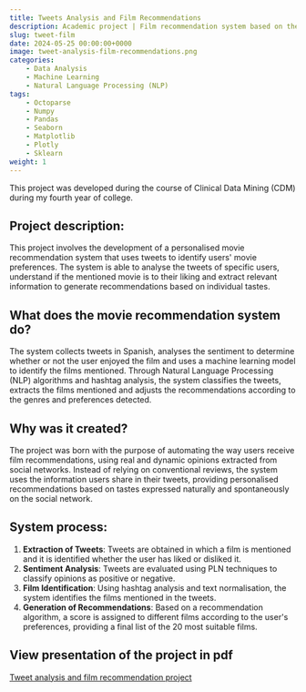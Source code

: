 ```yaml
---
title: Tweets Analysis and Film Recommendations
description: Academic project | Film recommendation system based on the extraction and analysis of tweets to identify film preferences.
slug: tweet-film
date: 2024-05-25 00:00:00+0000
image: tweet-analysis-film-recommendations.png
categories:
    - Data Analysis
    - Machine Learning
    - Natural Language Processing (NLP)
tags:
    - Octoparse
    - Numpy
    - Pandas
    - Seaborn
    - Matplotlib
    - Plotly
    - Sklearn
weight: 1
---
```


This project was developed during the course of Clinical Data Mining (CDM) during my fourth year of college.

## Project description:
This project involves the development of a personalised movie recommendation system that uses tweets to identify users' movie preferences. The system is able to analyse the tweets of specific users, understand if the mentioned movie is to their liking and extract relevant information to generate recommendations based on individual tastes.

## What does the movie recommendation system do?
The system collects tweets in Spanish, analyses the sentiment to determine whether or not the user enjoyed the film and uses a machine learning model to identify the films mentioned. Through Natural Language Processing (NLP) algorithms and hashtag analysis, the system classifies the tweets, extracts the films mentioned and adjusts the recommendations according to the genres and preferences detected.

## Why was it created?
The project was born with the purpose of automating the way users receive film recommendations, using real and dynamic opinions extracted from social networks. Instead of relying on conventional reviews, the system uses the information users share in their tweets, providing personalised recommendations based on tastes expressed naturally and spontaneously on the social network.

## System process:
1. **Extraction of Tweets**: Tweets are obtained in which a film is mentioned and it is identified whether the user has liked or disliked it.
2. **Sentiment Analysis**: Tweets are evaluated using PLN techniques to classify opinions as positive or negative.
3. **Film Identification**: Using hashtag analysis and text normalisation, the system identifies the films mentioned in the tweets.
4. **Generation of Recommendations**: Based on a recommendation algorithm, a score is assigned to different films according to the user's preferences, providing a final list of the 20 most suitable films.

## View presentation of the project in pdf
[Tweet analysis and film recommendation project](https://drive.google.com/file/d/1GETBFcsFC989IEUlwEn49sH4ZZW2ghdP/view?usp=sharing)